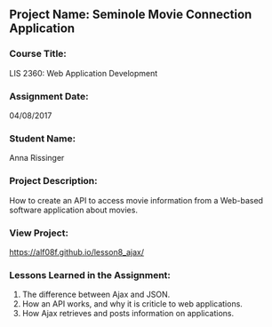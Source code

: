 ## Project Name:  Seminole Movie Connection Application

### Course Title:
LIS 2360:  Web Application Development

### Assignment Date:  
04/08/2017

### Student Name:  
Anna Rissinger

### Project Description:
How to create an API to access movie information from a Web-based software application about movies. 

### View Project:
https://alf08f.github.io/lesson8_ajax/

### Lessons Learned in the Assignment:
1. The difference between Ajax and JSON.
2. How an API works, and why it is criticle to web applications. 
3. How Ajax retrieves and posts information on applications. 
